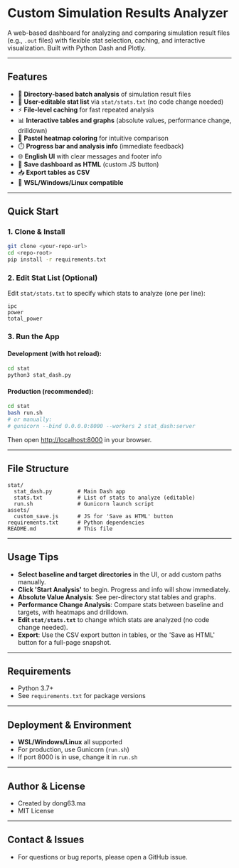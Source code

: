 # Custom Simulation Results Analyzer

A web-based dashboard for analyzing and comparing simulation result files (e.g., `.out` files) with flexible stat selection, caching, and interactive visualization. Built with Python Dash and Plotly.

---

## Features

- 📂 **Directory-based batch analysis** of simulation result files
- 📝 **User-editable stat list** via `stat/stats.txt` (no code change needed)
- ⚡ **File-level caching** for fast repeated analysis
- 📊 **Interactive tables and graphs** (absolute values, performance change, drilldown)
- 🎨 **Pastel heatmap coloring** for intuitive comparison
- ⏱️ **Progress bar and analysis info** (immediate feedback)
- 🌐 **English UI** with clear messages and footer info
- 💾 **Save dashboard as HTML** (custom JS button)
- 📥 **Export tables as CSV**
- 🐧 **WSL/Windows/Linux compatible**

---

## Quick Start

### 1. Clone & Install

```bash
git clone <your-repo-url>
cd <repo-root>
pip install -r requirements.txt
```

### 2. Edit Stat List (Optional)

Edit `stat/stats.txt` to specify which stats to analyze (one per line):

```
ipc
power
total_power
```

### 3. Run the App

#### Development (with hot reload):
```bash
cd stat
python3 stat_dash.py
```

#### Production (recommended):
```bash
cd stat
bash run.sh
# or manually:
# gunicorn --bind 0.0.0.0:8000 --workers 2 stat_dash:server
```

Then open [http://localhost:8000](http://localhost:8000) in your browser.

---

## File Structure

```
stat/
  stat_dash.py        # Main Dash app
  stats.txt           # List of stats to analyze (editable)
  run.sh              # Gunicorn launch script
assets/
  custom_save.js      # JS for 'Save as HTML' button
requirements.txt      # Python dependencies
README.md             # This file
```

---

## Usage Tips

- **Select baseline and target directories** in the UI, or add custom paths manually.
- **Click 'Start Analysis'** to begin. Progress and info will show immediately.
- **Absolute Value Analysis**: See per-directory stat tables and graphs.
- **Performance Change Analysis**: Compare stats between baseline and targets, with heatmaps and drilldown.
- **Edit `stat/stats.txt`** to change which stats are analyzed (no code change needed).
- **Export**: Use the CSV export button in tables, or the 'Save as HTML' button for a full-page snapshot.

---

## Requirements

- Python 3.7+
- See `requirements.txt` for package versions

---

## Deployment & Environment

- **WSL/Windows/Linux** all supported
- For production, use Gunicorn (`run.sh`)
- If port 8000 is in use, change it in `run.sh`

---

## Author & License

- Created by dong63.ma
- MIT License
---

## Contact & Issues

- For questions or bug reports, please open a GitHub issue.
